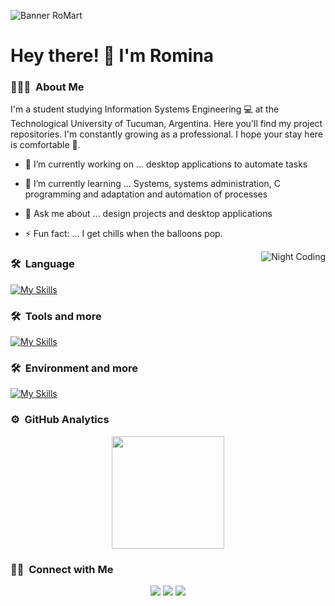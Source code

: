 

![Banner RoMart](https://img.freepik.com/fotos-premium/mujer-codificando-auriculares-luces-neon-mujer-que-usa-auriculares-sienta-computadora-f_924727-88681.jpg?w=826)

<img  width='40' align="left"/><h1>Hey there! :wave: I'm Romina</h1>



### 👨🏻‍💻 &nbsp;About Me

I'm a student studying Information Systems Engineering :computer: at the Technological University of Tucuman, Argentina. Here you'll find my project repositories. I'm constantly growing as a professional. I hope your stay here is comfortable :sparkling_heart:.

- 🔭 I’m currently working on ...
     desktop applications to automate tasks
  
- 🌱 I’m currently learning ... 
     Systems, systems administration, C programming and adaptation and automation of processes
  
- 💬 Ask me about ...
    design projects and desktop applications
  
- ⚡ Fun fact: ... 
    I get chills when the balloons pop.

<img alt="Night Coding" src="https://media1.giphy.com/media/v1.Y2lkPTc5MGI3NjExNmV1d2h0NmxtZ3p1ZTV6cHYwNzlkeDcxZjgyeXFpbWJmOWloa2RzciZlcD12MV9pbnRlcm5hbF9naWZfYnlfaWQmY3Q9Zw/L1R1tvI9svkIWwpVYr/giphy.gif" align="right"/>



### 🛠 &nbsp;Language

[![My Skills](https://skillicons.dev/icons?i=js,ts,html,css,cs,py,cpp,java,&perline=4)](https://skillicons.dev)

### 🛠 &nbsp;Tools and more

[![My Skills](https://skillicons.dev/icons?i=net,nodejs,bootstrap,sass,mongodb,react,figma,&perline=4)](https://skillicons.dev)

### 🛠 &nbsp;Environment and more

[![My Skills](https://skillicons.dev/icons?i=git,github,visualstudio,vscode,vite&perline=4)](https://skillicons.dev)



### ⚙️ &nbsp;GitHub Analytics

<p align="center">
<a href="https://github.com/mart1020">
 
  <img height="180em" src="https://github-readme-stats-eight-theta.vercel.app/api/top-langs/?username=mart1020&layout=compact&langs_count=8&theme=algolia"/>
</a>
</p>

### 🤝🏻 &nbsp;Connect with Me

<p align="center">
<a href="https://www.linkedin.com/in/romartarg/"><img src="https://img.shields.io/badge/Romina_Martinez_LinkedIn-1769FF?style=flat&logo=minutemailer&logoColor=white"/></a>
<a href="https://mart1020.github.io/portafolio2025/"><img src="https://img.shields.io/badge/-Portafolio_Romina_Martinez-BD081C?style=flat&logo=maildotru&logoColor=white"/></a>    
<a href="mailto:martinezromina@outlook.com.ar"><img src="https://img.shields.io/badge/Enviame un mail-1877F8?style=flat&logo=mailboxdotorg&logoColor=white"/></a>


</p>


